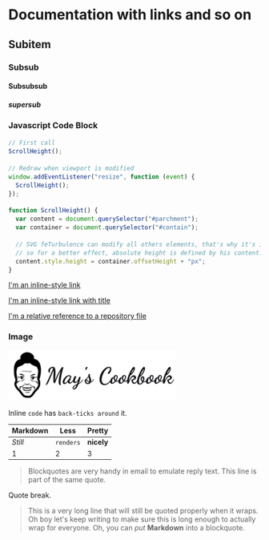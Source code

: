 # Documentation with links and so on

## Subitem

### Subsub

#### Subsubsub

##### supersub

### Javascript Code Block

```javascript
// First call
ScrollHeight();

// Redraw when viewport is modified
window.addEventListener("resize", function (event) {
  ScrollHeight();
});

function ScrollHeight() {
  var content = document.querySelector("#parchment");
  var container = document.querySelector("#contain");

  // SVG feTurbulence can modify all others elements, that's why it's in absolute
  // so for a better effect, absolute height is defined by his content.
  content.style.height = container.offsetHeight + "px";
}
```

[I'm an inline-style link](https://www.google.com)

[I'm an inline-style link with title](https://www.google.com "Google's Homepage")

[I'm a relative reference to a repository file](./src/script.js)

### Image

![alt text][logo]

[logo]: ./src/img/header/cookpicture.png "Cookbook"

Inline `code` has `back-ticks around` it.

Markdown | Less | Pretty
--- | --- | ---
*Still* | `renders` | **nicely**
1 | 2 | 3

> Blockquotes are very handy in email to emulate reply text.
> This line is part of the same quote.

Quote break.

> This is a very long line that will still be quoted properly when it wraps. Oh boy let's keep writing to make sure this is long enough to actually wrap for everyone. Oh, you can *put* **Markdown** into a blockquote.
